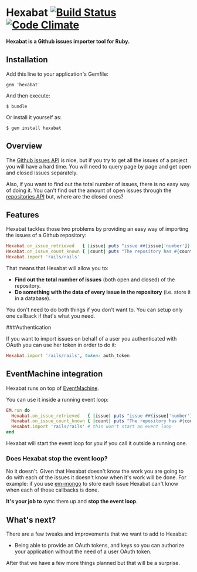 # Hexabat [![Build Status](https://secure.travis-ci.org/jacegu/hexabat.png?branch=master)](http://travis-ci.org/#!/jacegu/hexabat)  [![Code Climate](https://codeclimate.com/badge.png)](https://codeclimate.com/github/jacegu/hexabat)

**Hexabat is a Github issues importer tool for Ruby.**

## Installation

Add this line to your application's Gemfile:

    gem 'hexabat'

And then execute:

    $ bundle

Or install it yourself as:

    $ gem install hexabat


## Overview

The
[Github issues API](http://developer.github.com/v3/issues/#list-issues-for-a-repository)
is nice, but if you try to get all the issues of a project you will have a hard
time. You will need to query page by page and get open and closed issues
separately.

Also, if you want to find out the total number of issues, there is no easy way
of doing it. You can't find out the amount of open issues through the
[repositories API](http://developer.github.com/v3/repos/#get)
but, where are the closed ones?


## Features

Hexabat tackles those two problems by providing  an easy way of importing
the issues of a Github repository:

```ruby
Hexabat.on_issue_retrieved   { |issue| puts "issue ##{issue['number']} imported" }
Hexabat.on_issue_count_known { |count| puts "The repository has #{count} issues" }
Hexabat.import 'rails/rails'
```

That means that Hexabat will allow you to:

* **Find out the total number of issues** (both open and closed) of the repository.
* **Do something with the data of every issue in the repository** (i.e. store it in a database).

You don't need to do both things if you don't want to. You can setup only one 
callback if that's what you need.

###Authentication

If you want to import issues on behalf of a user you authenticated with OAuth 
you can use her token in order to do it:

```ruby
Hexabat.import 'rails/rails', token: auth_token
```


## EventMachine integration

Hexabat runs on top of
[EventMachine](https://github.com/eventmachine/eventmachine).

You can use it inside a running event loop:

```ruby
EM.run do
  Hexabat.on_issue_retrieved   { |issue| puts "issue ##{issue['number']} imported" }
  Hexabat.on_issue_count_known { |count| puts "The repository has #{count} issues" }
  Hexabat.import 'rails/rails' # this won't start an event loop
end
```

Hexabat will start the event loop for you if you call it outside a running one.


### Does Hexabat stop the event loop?

No it doesn't. Given that Hexabat doesn't know the work you are going to do
with each of the issues it doesn't know when it's work will be done. For
example: if you use
[em-mongo](https://github.com/bcg/em-mongo)
to store each issue Hexabat can't know when each of those callbacks is done.

**It's your job to** sync them up and **stop the event loop**.


## What's next?

There are a few tweaks and improvements that we want to add to Hexabat:

* Being able to provide an OAuth tokens, and keys so you can authorize your 
application without the need of a user OAuth token.

After that we have a few more things planned but that will be a surprise.
